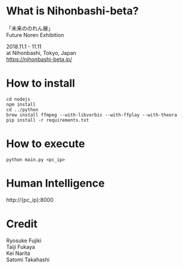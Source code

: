 # What is Nihonbashi-beta?
「未来ののれん展」  
Future Noren Exhibition  

2018.11.1 - 11.11  
at Nihonbashi, Tokyo, Japan  
https://nihonbashi-beta.jp/

# How to install
```
cd nodejs
npm install
cd ../python
brew install ffmpeg --with-libvorbis --with-ffplay --with-theora
pip install -r requirements.txt
```

# How to execute
```
python main.py <pc_ip>
```

# Human Intelligence
http://{pc_ip}:8000

# Credit
Ryosuke Fujiki  
Taiji Fukaya  
Kei Narita  
Satomi Takahashi  